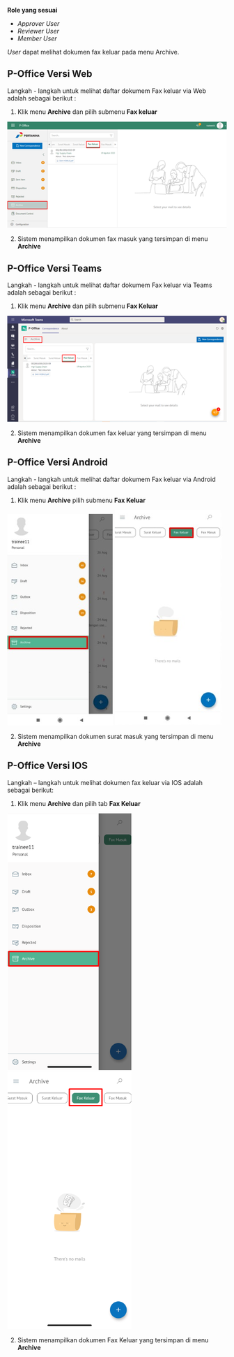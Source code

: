 **Role yang sesuai**

- *Approver User*
- *Reviewer User*
- *Member User*

*User* dapat melihat dokumen fax keluar pada menu Archive.

## **P-Office Versi Web**

Langkah - langkah untuk melihat daftar dokumem Fax keluar via Web adalah sebagai berikut :

1. Klik menu **Archive** dan pilih submenu **Fax keluar**

![gambar](Archive/AR_Web/AR05.png)

 2. Sistem menampilkan dokumen fax masuk yang tersimpan di menu **Archive**

## **P-Office Versi Teams**

Langkah - langkah untuk melihat daftar dokumem Fax keluar via Teams adalah sebagai berikut :

1.  Klik menu **Archive** dan pilih submenu **Fax Keluar**

![gambar](Archive/AR_Teams/AR05.png)

2.  Sistem menampilkan dokumen fax keluar yang tersimpan di menu **Archive**

## **P-Office Versi Android**

Langkah - langkah untuk melihat daftar dokumem Fax keluar via Android adalah sebagai berikut :

1. Klik menu **Archive** pilih submenu **Fax Keluar**
   
![gambar](Archive/AR_Android/FK/A01.jpg) ![gambar](Archive/AR_Android/FK/A02.jpg)

2. Sistem menampilkan dokumen surat masuk yang tersimpan di menu **Archive**

## **P-Office Versi IOS**

Langkah – langkah untuk melihat dokumen fax keluar via IOS adalah sebagai berikut:

1. Klik menu **Archive** dan pilih tab **Fax Keluar**

![gambar](Archive/AR_IOS/A-4.1.png) ![gambar](Archive/AR_IOS/A-4.2.png)

2. Sistem menampilkan dokumen Fax Keluar yang tersimpan di menu **Archive**